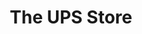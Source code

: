 ---
title: "The UPS Store"
url: /portland/the-ups-store-northeast-sandy-boulevard/
shop: copyshop
---